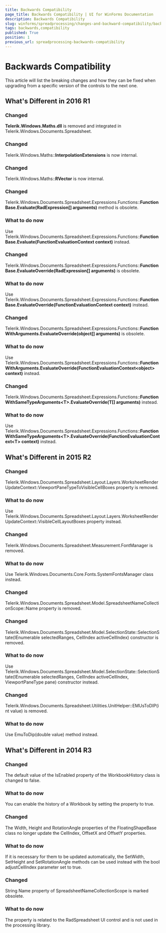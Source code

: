 ```yaml
---
title: Backwards Compatibility
page_title: Backwards Compatibility | UI for WinForms Documentation
description: Backwards Compatibility
slug: winforms/spreadprocessing/changes-and-backward-compatibility/backwards-compatibility
tags: backwards,compatibility
published: True
position: 1
previous_url: spreadprocessing-backwards-compatibility
---
```


# Backwards Compatibility

This article will list the breaking changes and how they can be fixed when upgrading from a specific version of the controls to the next one.

## What's Different in 2016 R1

### Changed

**Telerik.Windows.Maths.dll** is removed and integrated in Telerik.Windows.Documents.Spreadsheet.

### Changed

Telerik.Windows.Maths::**InterpolationExtensions** is now internal.

### Changed

Telerik.Windows.Maths::**RVector** is now internal.

### Changed

Telerik.Windows.Documents.Spreadsheet.Expressions.Functions::**FunctionBase.Evaluate(RadExpression[] arguments)** method is obsolete.

### What to do now

Use Telerik.Windows.Documents.Spreadsheet.Expressions.Functions::**FunctionBase.Evaluate(FunctionEvaluationContext context)** instead.

### Changed

Telerik.Windows.Documents.Spreadsheet.Expressions.Functions::**FunctionBase.EvaluateOverride(RadExpression[] arguments)** is obsolete.

### What to do now

Use Telerik.Windows.Documents.Spreadsheet.Expressions.Functions::**FunctionBase.EvaluateOverride(FunctionEvaluationContext context)** instead.


### Changed

Telerik.Windows.Documents.Spreadsheet.Expressions.Functions::**FunctionWithArguments.EvaluateOverride(object[] arguments)** is obsolete.

### What to do now

Use Telerik.Windows.Documents.Spreadsheet.Expressions.Functions::**FunctionWithArguments.EvaluateOverride(FunctionEvaluationContext&lt;object&gt; context)** instead.

### Changed

 Telerik.Windows.Documents.Spreadsheet.Expressions.Functions::**FunctionWithSameTypeArguments&lt;T&gt;.EvaluateOverride(T[] arguments)** instead.

### What to do now

Use Telerik.Windows.Documents.Spreadsheet.Expressions.Functions::**FunctionWithSameTypeArguments&lt;T&gt;.EvaluateOverride(FunctionEvaluationContext&lt;T&gt; context)** instead.


## What's Different in 2015 R2

### Changed 

Telerik.Windows.Documents.Spreadsheet.Layout.Layers.WorksheetRenderUpdateContext::ViewportPaneTypeToVisibleCellBoxes property is removed.

### What to do now 

Use Telerik.Windows.Documents.Spreadsheet.Layout.Layers.WorksheetRenderUpdateContext::VisibleCellLayoutBoxes property instead.

### Changed 

Telerik.Windows.Documents.Spreadsheet.Measurement.FontManager is removed.

### What to do now 

Use Telerik.Windows.Documents.Core.Fonts.SystemFontsManager class instead.

### Changed 

Telerik.Windows.Documents.Spreadsheet.Model.SpreadsheetNameCollectionScope::Name property is removed.

### Changed 

Telerik.Windows.Documents.Spreadsheet.Model.SelectionState::SelectionState(IEnumerable selectedRanges, CellIndex activeCellIndex) constructor is removed.

### What to do now 

Use Telerik.Windows.Documents.Spreadsheet.Model.SelectionState::SelectionState(IEnumerable selectedRanges, CellIndex activeCellIndex, ViewportPaneType pane) constructor instead.

### Changed 

Telerik.Windows.Documents.Spreadsheet.Utilities.UnitHelper::EMUsToDIP(int value) is removed.

### What to do now 

Use EmuToDip(double value) method instead.

## What's Different in 2014 R3

### Changed 

The default value of the IsEnabled property of the WorkbookHistory class is changed to false.

### What to do now 

You can enable the history of a Workbook by setting the property to true.
        

### Changed 

The Width, Height and RotationAngle properties of the FloatingShapeBase class no longer update the CellIndex, OffsetX and OffsetY properties.
        

### What to do now 

If it is necessary for them to be updated automatically, the SetWidth, SetHeight and SetRotationAngle methods can be used instead with the bool adjustCellIndex parameter set to true.
        

### Changed 

String Name property of SpreadsheetNameCollectionScope is marked obsolete.
        

### What to do now 

The property is related to the RadSpreadsheet UI control and is not used in the processing library.
        
